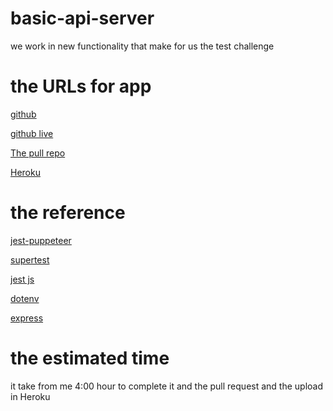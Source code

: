 # basic-api-server

we work in new functionality that make for us the test challenge 

# the URLs for app

[github](https://github.com/naeemmusamh/basic-api-server)

[github live](https://naeemmusamh.github.io/basic-api-server/)

[The pull repo](https://github.com/naeemmusamh/basic-api-server/pull/1)

[Heroku](https://basic-api-server401.herokuapp.com/)


# the reference

[jest-puppeteer](https://www.npmjs.com/package/jest-puppeteer)

[supertest](https://www.npmjs.com/package/supertest)

[jest js](https://jestjs.io/)

[dotenv](https://www.npmjs.com/package/dotenv)

[express](https://www.npmjs.com/package/express)

# the estimated time

it take from me 4:00 hour to complete it and the pull request and the upload in Heroku
